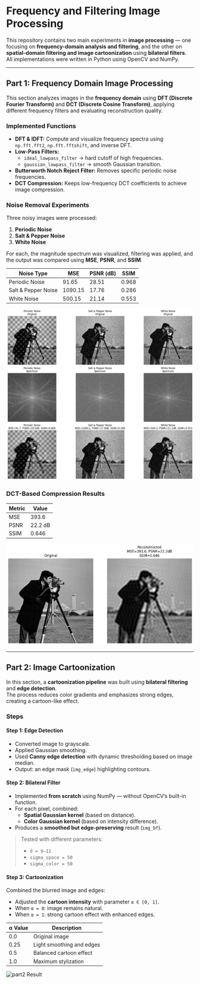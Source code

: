 #  Frequency and Filtering Image Processing

This repository contains two main experiments in **image processing** — one focusing on **frequency-domain analysis and filtering**, and the other on **spatial-domain filtering and image cartoonization** using **bilateral filters**.  
All implementations were written in Python using OpenCV and NumPy.

---

##  Part 1: Frequency Domain Image Processing

This section analyzes images in the **frequency domain** using **DFT (Discrete Fourier Transform)** and **DCT (Discrete Cosine Transform)**, applying different frequency filters and evaluating reconstruction quality.

### Implemented Functions
- **DFT & IDFT:** Compute and visualize frequency spectra using `np.fft.fft2`, `np.fft.fftshift`, and inverse DFT.
- **Low-Pass Filters:**  
  - `ideal_lowpass_filter` → hard cutoff of high frequencies.  
  - `gaussian_lowpass_filter` → smooth Gaussian transition.  
- **Butterworth Notch Reject Filter:** Removes specific periodic noise frequencies.
- **DCT Compression:** Keeps low-frequency DCT coefficients to achieve image compression.

### Noise Removal Experiments
Three noisy images were processed:
1. **Periodic Noise**
2. **Salt & Pepper Noise**
3. **White Noise**

For each, the magnitude spectrum was visualized, filtering was applied, and the output was compared using **MSE**, **PSNR**, and **SSIM**.

| Noise Type | MSE | PSNR (dB) | SSIM |
|-------------|-----|------------|-------|
| Periodic Noise | 91.65 | 28.51 | 0.968 |
| Salt & Pepper Noise | 1090.15 | 17.76 | 0.286 |
| White Noise | 500.15 | 21.14 | 0.553 |

![part1 Result](results/noise_result.png)



### DCT-Based Compression Results
| Metric | Value |
|---------|--------|
| MSE | 393.6 |
| PSNR | 22.2 dB |
| SSIM | 0.646 |

![part1_dct Result](results/dct_result.png)


---

##  Part 2: Image Cartoonization

In this section, a **cartoonization pipeline** was built using **bilateral filtering** and **edge detection**.  
The process reduces color gradients and emphasizes strong edges, creating a cartoon-like effect.

###  Steps

#### Step 1: Edge Detection
- Converted image to grayscale.
- Applied Gaussian smoothing.
- Used **Canny edge detection** with dynamic thresholding based on image median.
- Output: an edge mask (`img_edge`) highlighting contours.

#### Step 2: Bilateral Filter
- Implemented **from scratch** using NumPy — without OpenCV’s built-in function.  
- For each pixel, combined:
  - **Spatial Gaussian kernel** (based on distance).
  - **Color Gaussian kernel** (based on intensity difference).  
- Produces a **smoothed but edge-preserving** result (`img_bf`).

> Tested with different parameters:
> - `d = 9–11`
> - `sigma_space = 50`
> - `sigma_color = 50`

#### Step 3: Cartoonization
Combined the blurred image and edges:
- Adjusted the **cartoon intensity** with parameter `α ∈ [0, 1]`.
- When `α = 0`: image remains natural.  
- When `α = 1`: strong cartoon effect with enhanced edges.

| α Value | Description |
|----------|--------------|
| 0.0 | Original image |
| 0.25 | Light smoothing and edges |
| 0.5 | Balanced cartoon effect |
| 1.0 | Maximum stylization |

![part2 Result](results/part2_result.jpg)


